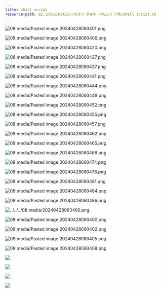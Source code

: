 ```yaml
---
title: shell script
resource-path: 02.inbox/Notion/이것이 우분투 리눅스다 기록/shell script.md
---
```

![08.media/Pasted image 20240428060401.png](../../../08.media/20240428060401.png)

![08.media/Pasted image 20240428060406.png](../../../08.media/20240428060406.png)

![08.media/Pasted image 20240428060420.png](../../../08.media/20240428060420.png)

![08.media/Pasted image 20240428060427.png](../../../08.media/20240428060427.png)

![08.media/Pasted image 20240428060437.png](../../../08.media/20240428060437.png)

![08.media/Pasted image 20240428060441.png](../../../08.media/20240428060441.png)

![08.media/Pasted image 20240428060444.png](../../../08.media/20240428060444.png)

![08.media/Pasted image 20240428060448.png](../../../08.media/20240428060448.png)

![08.media/Pasted image 20240428060452.png](../../../08.media/20240428060452.png)

![08.media/Pasted image 20240428060455.png](../../../08.media/20240428060455.png)

![08.media/Pasted image 20240428060457.png](../../../08.media/20240428060457.png)

![08.media/Pasted image 20240428060462.png](../../../08.media/20240428060462.png)

![08.media/Pasted image 20240428060465.png](../../../08.media/20240428060465.png)

![08.media/Pasted image 20240428060469.png](../../../08.media/20240428060469.png)

![08.media/Pasted image 20240428060474.png](../../../08.media/20240428060474.png)

![08.media/Pasted image 20240428060476.png](../../../08.media/20240428060476.png)

![08.media/Pasted image 20240428060481.png](../../../08.media/20240428060481.png)

![08.media/Pasted image 20240428060484.png](../../../08.media/20240428060484.png)

![08.media/Pasted image 20240428060486.png](../../../08.media/20240428060486.png)

![../../../08.media/20240428060400.png](../../../08.media/20240428060400.png)

![08.media/Pasted image 20240428060400.png](../../../08.media/20240428060400.png)

![08.media/Pasted image 20240428060402.png](../../../08.media/20240428060402.png)

![08.media/Pasted image 20240428060405.png](../../../08.media/20240428060405.png)

![08.media/Pasted image 20240428060408.png](../../../08.media/20240428060408.png)

[![](https://www.notion.so)](https://www.notion.so)

[![](https://www.notion.so)](https://www.notion.so)

[![](https://www.notion.so)](https://www.notion.so)

[![](https://www.notion.so)](https://www.notion.so)